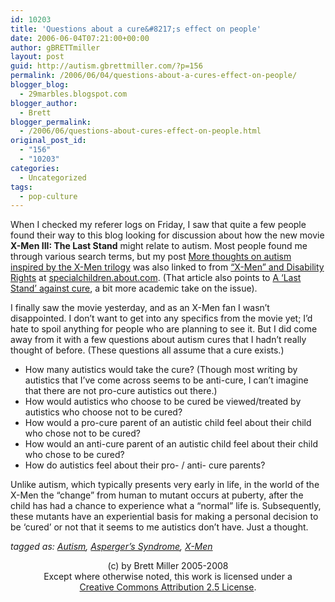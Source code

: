 ```yaml
---
id: 10203
title: 'Questions about a cure&#8217;s effect on people'
date: 2006-06-04T07:21:00+00:00
author: gBRETTmiller
layout: post
guid: http://autism.gbrettmiller.com/?p=156
permalink: /2006/06/04/questions-about-a-cures-effect-on-people/
blogger_blog:
  - 29marbles.blogspot.com
blogger_author:
  - Brett
blogger_permalink:
  - /2006/06/questions-about-cures-effect-on-people.html
original_post_id:
  - "156"
  - "10203"
categories:
  - Uncategorized
tags:
  - pop-culture
---
```

When I checked my referer logs on Friday, I saw that quite a few people found their way to this blog looking for discussion about how the new movie <span style="font-weight:bold;">X-Men III: The Last Stand</span> might relate to autism. Most people found me through various search terms, but my post [More thoughts on autism inspired by the X-Men trilogy](http://29marbles.blogspot.com/2006/04/more-thoughts-on-autism-inspired-by-x.html) was also linked to from [“X-Men” and Disability Rights](http://specialchildren.about.com/b/a/257947.htm) at [specialchildren.about.com](http://specialchildren.about.com/). (That article also points to [A ‘Last Stand’ against cure](http://www.raggededgemagazine.com/departments/closerlook/001144.html), a bit more academic take on the issue).

I finally saw the movie yesterday, and as an X-Men fan I wasn’t disappointed. I don’t want to get into any specifics from the movie yet; I’d hate to spoil anything for people who are planning to see it. But I did come away from it with a few questions about autism cures that I hadn’t really thought of before. (These questions all assume that a cure exists.)

  * How many autistics would take the cure? (Though most writing by autistics that I’ve come across seems to be anti-cure, I can’t imagine that there are not pro-cure autistics out there.)
  * How would autistics who choose to be cured be viewed/treated by autistics who choose not to be cured?
  * How would a pro-cure parent of an autistic child feel about their child who chose not to be cured?
  * How would an anti-cure parent of an autistic child feel about their child who chose to be cured?
  * How do autistics feel about their pro- / anti- cure parents?

Unlike autism, which typically presents very early in life, in the world of the X-Men the “change” from human to mutant occurs at puberty, after the child has had a chance to experience what a “normal” life is. Subsequently, these mutants have an experiential basis for making a personal decision to be ‘cured’ or not that it seems to me autistics don’t have. Just a thought.

_tagged as:_ <a style="font-style:italic;" href="http://technorati.com/tag/autism">Autism</a><em style="font-style:italic;">, </em><a style="font-style:italic;" href="http://technorati.com/tag/asperger%27s">Asperger&#8217;s Syndrome</a><em style="font-style:italic;">, </em><a style="font-style:italic;" href="http://technorati.com/tag/x+men">X-Men</a>

<div class="blogger-post-footer">
  <p align="center">
    (c) by Brett Miller 2005-2008<br /> Except where otherwise noted, this work is licensed under a<br /> <a href="http://creativecommons.org/licenses/by/2.5/" rel="license">Creative Commons Attribution 2.5 License</a>.
  </p>
</div>